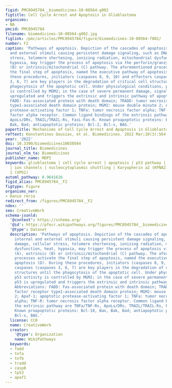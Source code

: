 ```yaml
---
figid: PMC8945784__biomedicines-10-00564-g002
figtitle: Cell Cycle Arrest and Apoptosis in Glioblastoma
organisms:
- NA
pmcid: PMC8945784
filename: biomedicines-10-00564-g002.jpg
figlink: /pmc/articles/PMC8945784/figure/biomedicines-10-00564-f002/
number: F2
caption: 'Pathways of apoptosis. Depiction of the cascades of apoptosis. Diverse internal
  and external stimuli causing persistent damage signaling, such as DNA damage, cellular
  stress, telomere shortening, ionizing radiation, mitochondrial dysfunction, heat,
  hypoxia, may trigger the process of apoptosis via the perforin/granzyme (A), extrinsic
  (B) or intrinsic/mitochondrial (C) pathway. The aforementioned processes activate
  the final step of apoptosis, named the executive pathway of apoptosis (D). During
  these procedures, initiators (caspases 8, 9, 10) and effectors caspases (caspases
  3, 6, 7) are key players in the degradation of critical cell structures until the
  phagocytosis of the apoptotic cell. Under physiological conditions, p53 activity
  is controlled by MGM2; in the case of severe permanent damage, signaling p53 is
  upregulated and triggers the extrinsic and intrinsic pathway of apoptosis. Abbreviations:
  FADD: Fas-associated protein with death domain; TRADD: tumor necrosis factor receptor
  type1-associated death domain protein; MGM2: mouse double minute 2; Apaf-1: apoptotic
  protease-activating factor 1; TNFa: tumor necrosis factor alpha; TNF-R: tumor necrosis
  factor alpha receptor. Common ligand bindings of the extrinsic pathway are TNFa/TNF-Rs,
  ApoLs/DRs, TRAIL/TRAIL-Rs, FasL-Fas-R. Known proapoptotic proteins: Bcl-10, Bax,
  Bak, Bad; antiapoptotic proteins: Bcl-2, Bcl-x, BAG.'
papertitle: Mechanisms of Cell Cycle Arrest and Apoptosis in Glioblastoma.
reftext: Konstantinos Gousias, et al. Biomedicines. 2022 Mar;10(3):564.
year: '2022'
doi: 10.3390/biomedicines10030564
journal_title: Biomedicines
journal_nlm_ta: Biomedicines
publisher_name: MDPI
keywords: glioblastoma | cell cycle arrest | apoptosis | p53 pathway | Rb pathway
  | ion channels | nucleocytoplasmic shuttling | Karyopherin a2 (KPNA2) | exportin
  1 (XPO1)
automl_pathway: 0.9641626
figid_alias: PMC8945784__F2
figtype: Figure
organisms_ner:
- Danio rerio
redirect_from: /figures/PMC8945784__F2
ndex: ''
seo: CreativeWork
schema-jsonld:
  '@context': https://schema.org/
  '@id': https://pfocr.wikipathways.org/figures/PMC8945784__biomedicines-10-00564-g002.html
  '@type': Dataset
  description: 'Pathways of apoptosis. Depiction of the cascades of apoptosis. Diverse
    internal and external stimuli causing persistent damage signaling, such as DNA
    damage, cellular stress, telomere shortening, ionizing radiation, mitochondrial
    dysfunction, heat, hypoxia, may trigger the process of apoptosis via the perforin/granzyme
    (A), extrinsic (B) or intrinsic/mitochondrial (C) pathway. The aforementioned
    processes activate the final step of apoptosis, named the executive pathway of
    apoptosis (D). During these procedures, initiators (caspases 8, 9, 10) and effectors
    caspases (caspases 3, 6, 7) are key players in the degradation of critical cell
    structures until the phagocytosis of the apoptotic cell. Under physiological conditions,
    p53 activity is controlled by MGM2; in the case of severe permanent damage, signaling
    p53 is upregulated and triggers the extrinsic and intrinsic pathway of apoptosis.
    Abbreviations: FADD: Fas-associated protein with death domain; TRADD: tumor necrosis
    factor receptor type1-associated death domain protein; MGM2: mouse double minute
    2; Apaf-1: apoptotic protease-activating factor 1; TNFa: tumor necrosis factor
    alpha; TNF-R: tumor necrosis factor alpha receptor. Common ligand bindings of
    the extrinsic pathway are TNFa/TNF-Rs, ApoLs/DRs, TRAIL/TRAIL-Rs, FasL-Fas-R.
    Known proapoptotic proteins: Bcl-10, Bax, Bak, Bad; antiapoptotic proteins: Bcl-2,
    Bcl-x, BAG.'
  license: CC0
  name: CreativeWork
  creator:
    '@type': Organization
    name: WikiPathways
  keywords:
  - fadd
  - tnfa
  - tnfb
  - tradd
  - casp8
  - tp53
  - apaf1
---
```

